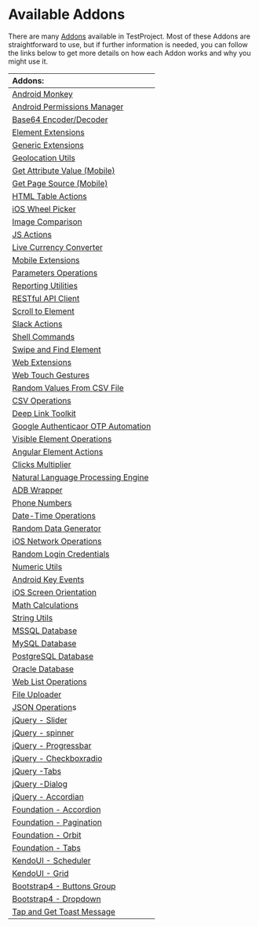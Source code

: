 # Available Addons

There are many [Addons](https://addons.testproject.io/) available in TestProject. Most of these Addons are straightforward to use, but if further information is needed, you can follow the links below to get more details on how each Addon works and why you might use it.

| Addons: |
| :--- |
| [Android Monkey](android-monkey-addon.md) |
| [Android Permissions Manager](android-permissions-manager-addon.md) |
| [Base64 Encoder/Decoder](https://docs.testproject.io/testproject-addons/available-addons/base64-encoder-decoder-addon) |
| [Element Extensions](element-extensions-addon.md) |
| [Generic Extensions](generic-extensions-addon.md) |
| [Geolocation Utils](geolocation-utils-addon.md) |
| [Get Attribute Value \(Mobile\)](https://docs.testproject.io/testproject-addons/available-addons/get-attribute-value-mobile) |
| [Get Page Source \(Mobile\)](https://docs.testproject.io/testproject-addons/available-addons/get-page-source-mobile) |
| [HTML Table Actions](https://docs.testproject.io/testproject-addons/available-addons/html-table-actions) |
| [iOS Wheel Picker](https://docs.testproject.io/testproject-addons/available-addons/ios-wheel-picker) |
| [Image Comparison](image-comparison-addon/) |
| [JS Actions](js-actions-addon.md) |
| [Live Currency Converter](live-currency-converter-addon.md) |
| [Mobile Extensions](mobile-extensions-addon.md) |
| [Parameters Operations](parameters-operations-addon.md) |
| [Reporting Utilities](reporting-utilities-addon.md) |
| [RESTful API Client](restful-api-client-addon.md) |
| [Scroll to Element](scroll-to-element-addon.md) |
| [Slack Actions](slack-actions-addon.md) |
| [Shell Commands](https://docs.testproject.io/testproject-addons/available-addons/shell-commands) |
| [Swipe and Find Element](swipe-and-find-element-addon.md) |
| [Web Extensions](web-extensions-addon.md) |
| [Web Touch Gestures](web-touch-gestures-addon.md) |
| [Random Values From CSV File](random-values-from-csv-file-addon.md) |
| [CSV Operations](csv-operations-addon.md) |
| [Deep Link Toolkit](deep-link-toolkit-addon.md) |
| [Google Authenticaor OTP Automation](google-authenticator-otp-automation-addon.md) |
| [Visible Element Operations](visible-elements-operations-addon.md) |
| [Angular Element Actions](angular-element-actions-addon.md) |
| [Clicks Multiplier](clicks-multiplier-addon.md) |
| [Natural Language Processing Engine](natural-language-processing-engine-addon.md) |
| [ADB Wrapper](adb-wrapper-addon.md) |
| [Phone Numbers](phone-numbers-addon.md) |
| [Date-Time Operations](date-time-operations-addon.md) |
| [Random Data Generator](random-data-generator-addon.md) |
| [iOS Network Operations](ios-network-operations-addon.md) |
| [Random Login Credentials](random-login-credentials-addon.md) |
| [Numeric Utils](numeric-utils-addon.md) |
| [Android Key Events](android-key-events-addon.md) |
| [iOS Screen Orientation](ios-screen-orientation-addon.md) |
| [Math Calculations](math-calculations-addon.md) |
| [String Utils](string-utils-addon.md) |
| [MSSQL Database](mssql-database-addon.md) |
| [MySQL Database](mysql-database-addon.md) |
| [PostgreSQL Database](postresql-database-addon.md) |
| [Oracle Database](oracle-database-addon.md) |
| [Web List Operations](web-list-operations-addon.md) |
| [File Uploader](file-uploader-addon.md) |
| [JSON Operation](json-operations-addon.md)s |
| [jQuery - Slider](jquery-slider-addon.md) |
| [jQuery - spinner](jquery-spinner-addon.md) |
| [jQuery - Progressbar](jquery-progressbar-addon.md) |
| [jQuery - Checkboxradio](jquery-checkboxradio-addon.md) |
| [jQuery -Tabs](jquery-tabs-addon.md) |
| [jQuery -Dialog](jquery-dialog-addon.md) |
| [jQuery - Accordian](jqueryui-accordion-addon.md) |
| [Foundation - Accordion](foundation-accordion-addon.md) |
| [Foundation - Pagination](foundation-pagination-addon.md) |
| [Foundation - Orbit](foundation-orbit-addon.md) |
| [Foundation - Tabs](foundation-tabs-addon.md) |
| [KendoUI - Scheduler](kendoui-scheduler.md) |
| [KendoUI - Grid](kendoui-grid-addon.md) |
| [Bootstrap4 - Buttons Group](bootstrap4-buttons-group-addon.md) |
| [Bootstrap4 - Dropdown](bootstrap4-dropdown-addon.md) |
| [Tap and Get Toast Message](https://docs.testproject.io/testproject-addons/available-addons/tap-and-get-toast-message) |

